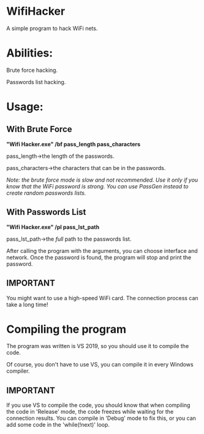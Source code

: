 # WifiHacker
A simple program to hack WiFi nets.

Abilities:
==========
Brute force hacking.

Passwords list hacking.

# Usage:
## With Brute Force

**"Wifi Hacker.exe" /bf pass_length pass_characters**

pass_length->the length of the passwords.

pass_characters->the characters that can be in the passwords.

*Note: the brute force mode is slow and not recommended. Use it only if you know that the WiFi password is strong.
You can use PassGen instead to create random passwords lists.*

## With Passwords List

**"Wifi Hacker.exe" /pl pass_lst_path**

pass_lst_path->the *full* path to the passwords list.

After calling the program with the arguments, you can choose interface and network. Once the password is found, the program will stop and print the password.

## IMPORTANT
You might want to use a high-speed WiFi card. The connection process can take a long time!

# Compiling the program
The program was written is VS 2019, so you should use it to compile the code.

Of course, you don't have to use VS, you can compile it in every Windows compiler.

## IMPORTANT
If you use VS to compile the code, you should know that when compiling the code in 'Release' mode, the code freezes while waiting for the connection results. You can compile in 'Debug' mode to fix this, or you can add some code in the 'while(!next)' loop.
